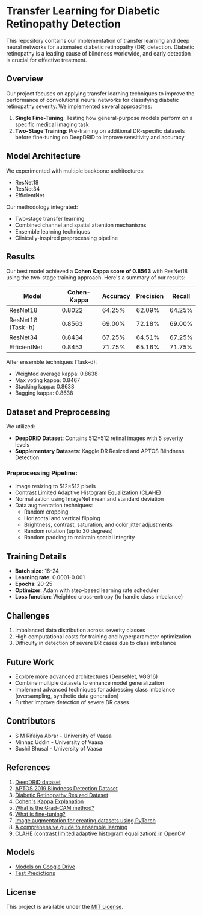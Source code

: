 # Transfer Learning for Diabetic Retinopathy Detection

This repository contains our implementation of transfer learning and deep neural networks for automated diabetic retinopathy (DR) detection. Diabetic retinopathy is a leading cause of blindness worldwide, and early detection is crucial for effective treatment.

## Overview

Our project focuses on applying transfer learning techniques to improve the performance of convolutional neural networks for classifying diabetic retinopathy severity. We implemented several approaches:

1. **Single Fine-Tuning**: Testing how general-purpose models perform on a specific medical imaging task
2. **Two-Stage Training**: Pre-training on additional DR-specific datasets before fine-tuning on DeepDRiD to improve sensitivity and accuracy

## Model Architecture

We experimented with multiple backbone architectures:
- ResNet18
- ResNet34
- EfficientNet

Our methodology integrated:
- Two-stage transfer learning
- Combined channel and spatial attention mechanisms
- Ensemble learning techniques
- Clinically-inspired preprocessing pipeline

## Results

Our best model achieved a **Cohen Kappa score of 0.8563** with ResNet18 using the two-stage training approach. Here's a summary of our results:

| Model | Cohen-Kappa | Accuracy | Precision | Recall |
|-------|------------|----------|-----------|--------|
| ResNet18 | 0.8022 | 64.25% | 62.09% | 64.25% |
| ResNet18 (Task-b) | 0.8563 | 69.00% | 72.18% | 69.00% |
| ResNet34 | 0.8434 | 67.25% | 64.51% | 67.25% |
| EfficientNet | 0.8453 | 71.75% | 65.16% | 71.75% |

After ensemble techniques (Task-d):
- Weighted average kappa: 0.8638
- Max voting kappa: 0.8467
- Stacking kappa: 0.8638
- Bagging kappa: 0.8638

## Dataset and Preprocessing

We utilized:
- **DeepDRiD Dataset**: Contains 512×512 retinal images with 5 severity levels
- **Supplementary Datasets**: Kaggle DR Resized and APTOS Blindness Detection

### Preprocessing Pipeline:
- Image resizing to 512×512 pixels
- Contrast Limited Adaptive Histogram Equalization (CLAHE)
- Normalization using ImageNet mean and standard deviation
- Data augmentation techniques:
  - Random cropping
  - Horizontal and vertical flipping
  - Brightness, contrast, saturation, and color jitter adjustments
  - Random rotation (up to 30 degrees)
  - Random padding to maintain spatial integrity

## Training Details

- **Batch size**: 16-24
- **Learning rate**: 0.0001-0.001
- **Epochs**: 20-25
- **Optimizer**: Adam with step-based learning rate scheduler
- **Loss function**: Weighted cross-entropy (to handle class imbalance)

## Challenges

1. Imbalanced data distribution across severity classes
2. High computational costs for training and hyperparameter optimization
3. Difficulty in detection of severe DR cases due to class imbalance

## Future Work

- Explore more advanced architectures (DenseNet, VGG16)
- Combine multiple datasets to enhance model generalization
- Implement advanced techniques for addressing class imbalance (oversampling, synthetic data generation)
- Further improve detection of severe DR cases

## Contributors

- S M Rifaiya Abrar - University of Vaasa
- Minhaz Uddin - University of Vaasa
- Sushil Bhusal - University of Vaasa

## References

1. [DeepDRiD dataset](https://www.kaggle.com/t/41e0944a6839469fadd529fabab45e06)
2. [APTOS 2019 Blindness Detection Dataset](https://www.kaggle.com/datasets/mariaherrerot/aptos2019)
3. [Diabetic Retinopathy Resized Dataset](https://www.kaggle.com/datasets/tanlikesmath/diabetic-retinopathy-resized)
4. [Cohen's Kappa Explanation](https://datatab.net/tutorial/cohens-kappa)
5. [What is the Grad-CAM method?](https://datascientest.com/en/what-is-the-grad-cam-method)
6. [What is fine-tuning?](https://www.techtarget.com/searchenterpriseai/definition/fine-tuning)
7. [Image augmentation for creating datasets using PyTorch](https://anushsom.medium.com/image-augmentation-for-creating-datasets-using-pytorch-for-dummies-by-a-dummy-a7c2b08c5bcb)
8. [A comprehensive guide to ensemble learning](https://www.geeksforgeeks.org/a-comprehensive-guide-to-ensemble-learning/)
9. [CLAHE (contrast limited adaptive histogram equalization) in OpenCV](https://www.geeksforgeeks.org/clahe-histogram-eqalization-opencv/)

## Models

- [Models on Google Drive](https://drive.google.com/drive/folders/your_folder_link_here)
- [Test Predictions](https://drive.google.com/drive/folders/your_folder_link_here)

## License

This project is available under the [MIT License](LICENSE).
